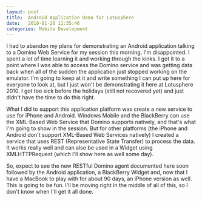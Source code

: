 ```yaml
---
layout: post
title:  Android Application Demo for Lotusphere
date:   2010-01-20 11:35:46
categories: Mobile Development
---
```

I had to abandon my plans for demonstrating an Android application talking to a Domino Web Service for my session this morning. I'm disappointed. I spent a lot of time learning it and working through the kinks. I got it to a point where I was able to access the Domino service and was getting data back when all of the sudden the application just stopped working on the emulator. I'm going to keep at it and write something I can put up here for everyone to look at, but I just won't be demonstrating it here at Lotusphere 2010. I got too sick before the holidays (still not recovered yet) and just didn't have the time to do this right.

What I did to support this application platform was create a new service to use for iPhone and Android. Windows Mobile and the BlackBerry can use the XML-Based Web Service that Domino supports natively, and that's what I'm going to show in the session. But for other platforms (the iPhone and Android don't support XML-Based Web Services natively) I created a service that uses REST (Representative State Transfer) to process the data. It works really well and can also be used in a Widget using XMLHTTPRequest (which I'll show here as well some day).

So, expect to see the new RESTful Domino agent documented here soon followed by the Android application, a BlackBerry Widget and, now that I have a MacBook to play with for about 90 days, an iPhone version as well. This is going to be fun. I'll be moving right in the middle of all of this, so I don't know when I'll get it all done.